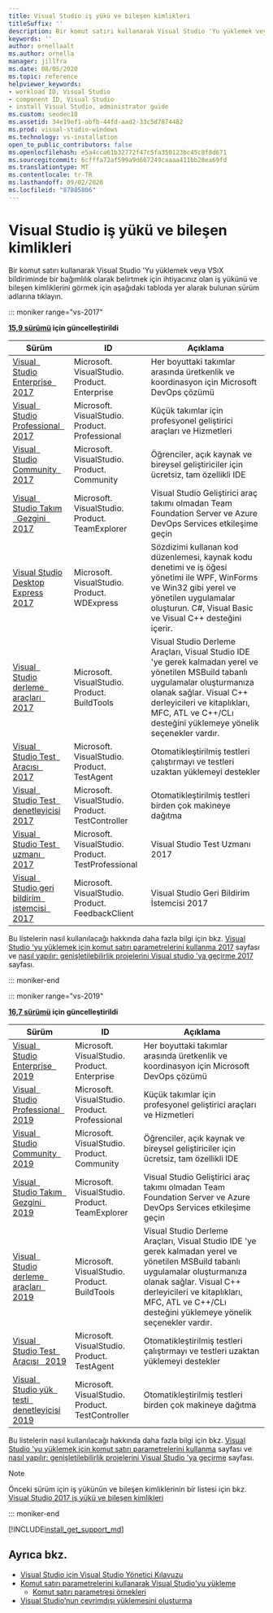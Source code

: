 ```yaml
---
title: Visual Studio iş yükü ve bileşen kimlikleri
titleSuffix: ''
description: Bir komut satırı kullanarak Visual Studio 'Yu yüklemek veya VSıX bildiriminde bir bağımlılık olarak belirtmek için iş yükü ve bileşen kimliklerini kullanın
keywords: ''
author: ornellaalt
ms.author: ornella
manager: jillfra
ms.date: 08/05/2020
ms.topic: reference
helpviewer_keywords:
- workload ID, Visual Studio
- component ID, Visual Studio
- install Visual Studio, administrator guide
ms.custom: seodec18
ms.assetid: 34e19ef1-abfb-44fd-aad2-33c5d7874482
ms.prod: visual-studio-windows
ms.technology: vs-installation
open_to_public_contributors: false
ms.openlocfilehash: e5a4cca61b32772f47c5fa350123bc45c8f8d671
ms.sourcegitcommit: 6cfffa72af599a9d667249caaaa411bb28ea69fd
ms.translationtype: MT
ms.contentlocale: tr-TR
ms.lasthandoff: 09/02/2020
ms.locfileid: "87805806"
---
```

# <a name="visual-studio-workload-and-component-ids"></a>Visual Studio iş yükü ve bileşen kimlikleri

Bir komut satırı kullanarak Visual Studio 'Yu yüklemek veya VSıX bildiriminde bir bağımlılık olarak belirtmek için ihtiyacınız olan iş yükünü ve bileşen kimliklerini görmek için aşağıdaki tabloda yer alarak bulunan sürüm adlarına tıklayın.

::: moniker range="vs-2017"

**[15,9 sürümü](/visualstudio/releasenotes/vs2017-relnotes/) için güncelleştirildi**

| **Sürüm** | **ID** | **Açıklama** |
| ----------- | ------ | --------------- |
| [Visual &nbsp; Studio Enterprise &nbsp; 2017](workload-component-id-vs-enterprise.md?vs-2017) | Microsoft. VisualStudio. Product. Enterprise | Her boyuttaki takımlar arasında üretkenlik ve koordinasyon için Microsoft DevOps çözümü |
| [Visual &nbsp; Studio Professional &nbsp; 2017](workload-component-id-vs-professional.md?vs-2017) | Microsoft. VisualStudio. Product. Professional | Küçük takımlar için profesyonel geliştirici araçları ve Hizmetleri |
| [Visual &nbsp; Studio Community &nbsp; 2017](workload-component-id-vs-community.md) | Microsoft. VisualStudio. Product. Community | Öğrenciler, açık kaynak ve bireysel geliştiriciler için ücretsiz, tam özellikli IDE |
| [Visual &nbsp; Studio Takım &nbsp; Gezgini &nbsp; 2017](workload-component-id-vs-team-explorer.md?vs-2017) | Microsoft. VisualStudio. Product. TeamExplorer | Visual Studio Geliştirici araç takımı olmadan Team Foundation Server ve Azure DevOps Services etkileşime geçin |
| [Visual Studio Desktop Express 2017](workload-component-id-vs-express.md?vs-2017) | Microsoft. VisualStudio. Product. WDExpress | Sözdizimi kullanan kod düzenlemesi, kaynak kodu denetimi ve iş öğesi yönetimi ile WPF, WinForms ve Win32 gibi yerel ve yönetilen uygulamalar oluşturun. C#, Visual Basic ve Visual C++ desteğini içerir. |
| [Visual &nbsp; Studio derleme &nbsp; araçları &nbsp; 2017](workload-component-id-vs-build-tools.md?vs-2017) | Microsoft. VisualStudio. Product. BuildTools | Visual Studio Derleme Araçları, Visual Studio IDE 'ye gerek kalmadan yerel ve yönetilen MSBuild tabanlı uygulamalar oluşturmanıza olanak sağlar. Visual C++ derleyicileri ve kitaplıkları, MFC, ATL ve C++/CLı desteğini yüklemeye yönelik seçenekler vardır. |
| [Visual &nbsp; Studio Test &nbsp; Aracısı &nbsp; 2017](workload-component-id-vs-test-agent.md?vs-2017)  | Microsoft. VisualStudio. Product. TestAgent | Otomatikleştirilmiş testleri çalıştırmayı ve testleri uzaktan yüklemeyi destekler |
| [Visual &nbsp; Studio Test &nbsp; denetleyicisi 2017](workload-component-id-vs-test-controller.md?vs-2017) | Microsoft. VisualStudio. Product. TestController | Otomatikleştirilmiş testleri birden çok makineye dağıtma |
| [Visual &nbsp; Studio Test &nbsp; uzmanı &nbsp; 2017](workload-component-id-vs-test-professional.md?vs-2017) | Microsoft. VisualStudio. Product. TestProfessional | Visual Studio Test Uzmanı 2017 |
| [Visual &nbsp; Studio geri bildirim &nbsp; istemcisi &nbsp; 2017](workload-component-id-vs-feedback-client.md?vs-2017) | Microsoft. VisualStudio. Product. FeedbackClient | Visual Studio Geri Bildirim İstemcisi 2017 |

Bu listelerin nasıl kullanılacağı hakkında daha fazla bilgi için bkz. [Visual Studio 'yu yüklemek için komut satırı parametrelerini kullanma 2017](use-command-line-parameters-to-install-visual-studio.md?view=vs-2017) sayfası ve [nasıl yapılır: genişletilebilirlik projelerini Visual studio 'ya geçirme 2017](../extensibility/how-to-migrate-extensibility-projects-to-visual-studio-2017.md?view=vs-2017) sayfası.

::: moniker-end

::: moniker range="vs-2019"

**[16,7 sürümü](/visualstudio/releases/2019/release-notes/) için güncelleştirildi**

| **Sürüm** | **ID** | **Açıklama** |
| ----------- | ------ | --------------- |
| [Visual &nbsp; Studio Enterprise &nbsp; 2019](workload-component-id-vs-enterprise.md?vs-2019) | Microsoft. VisualStudio. Product. Enterprise | Her boyuttaki takımlar arasında üretkenlik ve koordinasyon için Microsoft DevOps çözümü |
| [Visual &nbsp; Studio Professional &nbsp; 2019](workload-component-id-vs-professional.md?vs-2019) | Microsoft. VisualStudio. Product. Professional | Küçük takımlar için profesyonel geliştirici araçları ve Hizmetleri |
| [Visual &nbsp; Studio Community &nbsp; 2019](workload-component-id-vs-community.md?vs-2019) | Microsoft. VisualStudio. Product. Community | Öğrenciler, açık kaynak ve bireysel geliştiriciler için ücretsiz, tam özellikli IDE |
| [Visual &nbsp; Studio Takım &nbsp; Gezgini &nbsp; 2019](workload-component-id-vs-team-explorer.md?vs-2019) | Microsoft. VisualStudio. Product. TeamExplorer | Visual Studio Geliştirici araç takımı olmadan Team Foundation Server ve Azure DevOps Services etkileşime geçin |
| [Visual &nbsp; Studio derleme &nbsp; araçları &nbsp; 2019](workload-component-id-vs-build-tools.md?vs-2019) | Microsoft. VisualStudio. Product. BuildTools | Visual Studio Derleme Araçları, Visual Studio IDE 'ye gerek kalmadan yerel ve yönetilen MSBuild tabanlı uygulamalar oluşturmanıza olanak sağlar. Visual C++ derleyicileri ve kitaplıkları, MFC, ATL ve C++/CLı desteğini yüklemeye yönelik seçenekler vardır. |
| [Visual &nbsp; Studio Test &nbsp; Aracısı &nbsp; 2019](workload-component-id-vs-test-agent.md?vs-2019)  | Microsoft. VisualStudio. Product. TestAgent | Otomatikleştirilmiş testleri çalıştırmayı ve testleri uzaktan yüklemeyi destekler |
| [Visual &nbsp; Studio yük &nbsp; testi &nbsp; denetleyicisi 2019](workload-component-id-vs-test-controller.md?vs-2019) | Microsoft. VisualStudio. Product. TestController | Otomatikleştirilmiş testleri birden çok makineye dağıtma |

Bu listelerin nasıl kullanılacağı hakkında daha fazla bilgi için bkz. [Visual Studio 'yu yüklemek için komut satırı parametrelerini kullanma](use-command-line-parameters-to-install-visual-studio.md?view=vs-2019) sayfası ve [nasıl yapılır: genişletilebilirlik projelerini Visual Studio 'ya geçirme](../extensibility/how-to-migrate-extensibility-projects-to-visual-studio-2017.md?view=vs-2019) sayfası.

> [!NOTE]
> Önceki sürüm için iş yükünün ve bileşen kimliklerinin bir listesi için bkz. [Visual Studio 2017 iş yükü ve bileşen kimlikleri](workload-and-component-ids.md?view=vs-2017)

::: moniker-end

[!INCLUDE[install_get_support_md](includes/install_get_support_md.md)]

## <a name="see-also"></a>Ayrıca bkz.

* [Visual Studio için Visual Studio Yönetici Kılavuzu](visual-studio-administrator-guide.md)
* [Komut satırı parametrelerini kullanarak Visual Studio'yu yükleme](use-command-line-parameters-to-install-visual-studio.md)
  * [Komut satırı parametresi örnekleri](command-line-parameter-examples.md)
* [Visual Studio’nun çevrimdışı yüklemesini oluşturma](create-an-offline-installation-of-visual-studio.md)
